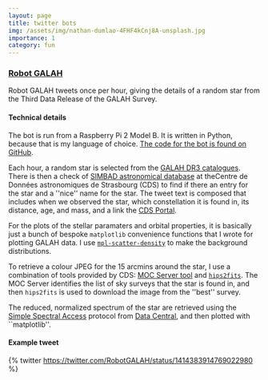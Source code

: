 ```yaml
---
layout: page
title: twitter bots
img: /assets/img/nathan-dumlao-4FHF4kCnj8A-unsplash.jpg
importance: 1
category: fun
---
```


### [Robot GALAH](https://twitter.com/RobotGALAH)

Robot GALAH tweets once per hour, giving the details of a random star from the Third Data Release of the GALAH Survey.

#### Technical details
The bot is run from a Raspberry Pi 2 Model B. It is written in Python, because that is my language of choice. [The code for the bot is found on GitHub](https://github.com/jeffreysimpson/robot_galah).

Each hour, a random star is selected from the [GALAH DR3 catalogues](https://www.galah-survey.org/dr3/the_catalogues/). There is then a check of [SIMBAD astronomical database](http://simbad.u-strasbg.fr/simbad/) at theCentre de Données astronomiques de Strasbourg (CDS) to find if there an entry for the star and a ''nice'' name for the star. The tweet text is composed that includes when we observed the star, which constellation it is found in, its distance, age, and mass, and a link the [CDS Portal](http://cdsportal.u-strasbg.fr). 

For the plots of the stellar paramaters and orbital properties, it is basically just a bunch of bespoke ``matplotlib`` convenience functions that I wrote for plotting GALAH data. I use [``mpl-scatter-density``](https://github.com/astrofrog/mpl-scatter-density) to make the background distributions.

To retrieve a colour JPEG for the 15 arcmins around the star, I use a combination of tools provided by CDS: [MOC Server tool](http://alasky.u-strasbg.fr/MocServer/query) and [``hips2fits``](http://alasky.u-strasbg.fr/hips-image-services/hips2fits). The MOC Server identifies the list of sky surveys that the star is found in, and then ``hips2fits`` is used to download the image from the ''best'' survey.

The reduced, normalized spectrum of the star are retrieved using the [Simple Spectral Access](https://www.ivoa.net/documents/cover/SSA-20071220.html) protocol from [Data Central](https://datacentral.org.au/), and then plotted with ``matplotlib''.

#### Example tweet
{% twitter https://twitter.com/RobotGALAH/status/1414383914769022980 %}
